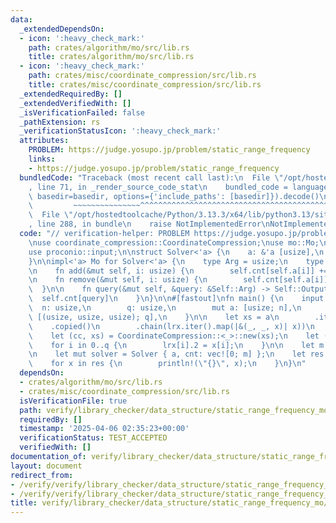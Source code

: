 ```yaml
---
data:
  _extendedDependsOn:
  - icon: ':heavy_check_mark:'
    path: crates/algorithm/mo/src/lib.rs
    title: crates/algorithm/mo/src/lib.rs
  - icon: ':heavy_check_mark:'
    path: crates/misc/coordinate_compression/src/lib.rs
    title: crates/misc/coordinate_compression/src/lib.rs
  _extendedRequiredBy: []
  _extendedVerifiedWith: []
  _isVerificationFailed: false
  _pathExtension: rs
  _verificationStatusIcon: ':heavy_check_mark:'
  attributes:
    PROBLEM: https://judge.yosupo.jp/problem/static_range_frequency
    links:
    - https://judge.yosupo.jp/problem/static_range_frequency
  bundledCode: "Traceback (most recent call last):\n  File \"/opt/hostedtoolcache/Python/3.13.3/x64/lib/python3.13/site-packages/onlinejudge_verify/documentation/build.py\"\
    , line 71, in _render_source_code_stat\n    bundled_code = language.bundle(stat.path,\
    \ basedir=basedir, options={'include_paths': [basedir]}).decode()\n          \
    \         ~~~~~~~~~~~~~~~^^^^^^^^^^^^^^^^^^^^^^^^^^^^^^^^^^^^^^^^^^^^^^^^^^^^^^^^^^^^^^^^^^\n\
    \  File \"/opt/hostedtoolcache/Python/3.13.3/x64/lib/python3.13/site-packages/onlinejudge_verify/languages/rust.py\"\
    , line 288, in bundle\n    raise NotImplementedError\nNotImplementedError\n"
  code: "// verification-helper: PROBLEM https://judge.yosupo.jp/problem/static_range_frequency\n\
    \nuse coordinate_compression::CoordinateCompression;\nuse mo::Mo;\nuse proconio::fastout;\n\
    use proconio::input;\n\nstruct Solver<'a> {\n    a: &'a [usize],\n    cnt: Vec<usize>,\n\
    }\n\nimpl<'a> Mo for Solver<'a> {\n    type Arg = usize;\n    type Output = usize;\n\
    \n    fn add(&mut self, i: usize) {\n        self.cnt[self.a[i]] += 1;\n    }\n\
    \n    fn remove(&mut self, i: usize) {\n        self.cnt[self.a[i]] -= 1;\n  \
    \  }\n\n    fn query(&mut self, &query: &Self::Arg) -> Self::Output {\n      \
    \  self.cnt[query]\n    }\n}\n\n#[fastout]\nfn main() {\n    input! {\n      \
    \  n: usize,\n        q: usize,\n        mut a: [usize; n],\n        mut lrx:\
    \ [(usize, usize, usize); q],\n    }\n\n    let xs = a\n        .iter()\n    \
    \    .copied()\n        .chain(lrx.iter().map(|&(_, _, x)| x))\n        .collect::<Vec<_>>();\n\
    \    let (cc, xs) = CoordinateCompression::<_>::new(xs);\n    let (a, x) = xs.split_at(n);\n\
    \    for i in 0..q {\n        lrx[i].2 = x[i];\n    }\n\n    let m = cc.len();\n\
    \n    let mut solver = Solver { a, cnt: vec![0; m] };\n    let res = solver.solve(&lrx);\n\
    \    for x in res {\n        println!(\"{}\", x);\n    }\n}\n"
  dependsOn:
  - crates/algorithm/mo/src/lib.rs
  - crates/misc/coordinate_compression/src/lib.rs
  isVerificationFile: true
  path: verify/library_checker/data_structure/static_range_frequency_mo/src/main.rs
  requiredBy: []
  timestamp: '2025-04-06 02:35:23+00:00'
  verificationStatus: TEST_ACCEPTED
  verifiedWith: []
documentation_of: verify/library_checker/data_structure/static_range_frequency_mo/src/main.rs
layout: document
redirect_from:
- /verify/verify/library_checker/data_structure/static_range_frequency_mo/src/main.rs
- /verify/verify/library_checker/data_structure/static_range_frequency_mo/src/main.rs.html
title: verify/library_checker/data_structure/static_range_frequency_mo/src/main.rs
---
```

